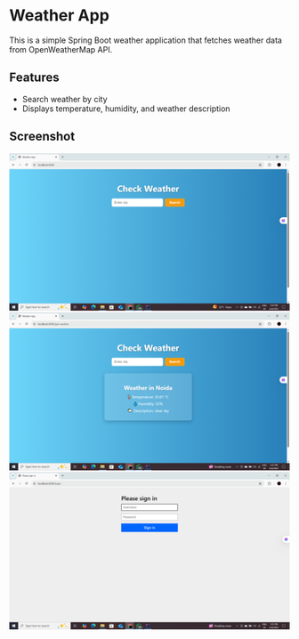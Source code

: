 # Weather App

This is a simple Spring Boot weather application that fetches weather data from OpenWeatherMap API.

## Features

- Search weather by city
- Displays temperature, humidity, and weather description

## Screenshot

![Weather App Screenshot](weather-app.png1.png)
![Weather App Screenshot](weather-app.png2.png)
![Weather App Screenshot](weather-app.png3.png)
